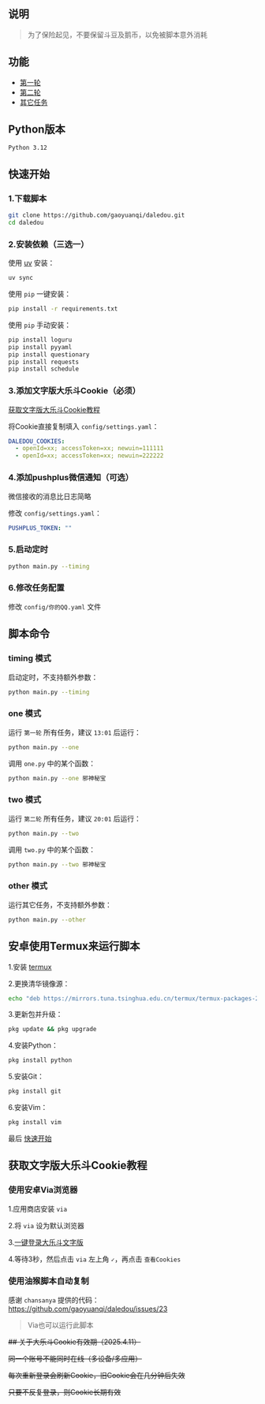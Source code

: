 ## 说明

> 为了保险起见，不要保留斗豆及鹅币，以免被脚本意外消耗


## 功能

- [第一轮](https://www.gaoyuanqi.cn/python-daledou/?highlight=%E5%A4%A7%E4%B9%90%E6%96%97#%E7%AC%AC%E4%B8%80%E8%BD%AE)
- [第二轮](https://www.gaoyuanqi.cn/python-daledou/?highlight=%E5%A4%A7%E4%B9%90%E6%96%97#%E7%AC%AC%E4%BA%8C%E8%BD%AE)
- [其它任务](https://www.gaoyuanqi.cn/python-daledou/?highlight=%E5%A4%A7%E4%B9%90%E6%96%97#%E5%85%B6%E5%AE%83%E4%BB%BB%E5%8A%A1)


## Python版本

```
Python 3.12
```


## 快速开始

### 1.下载脚本
```sh
git clone https://github.com/gaoyuanqi/daledou.git
cd daledou
```

### 2.安装依赖（三选一）

使用 [uv](https://hellowac.github.io/uv-zh-cn/) 安装：
```sh
uv sync
```

使用 `pip` 一键安装：
```sh
pip install -r requirements.txt
```

使用 `pip` 手动安装：
```sh
pip install loguru
pip install pyyaml
pip install questionary
pip install requests
pip install schedule
```

### 3.添加文字版大乐斗Cookie（必须）

[获取文字版大乐斗Cookie教程](#获取文字版大乐斗cookie教程)

将Cookie直接复制填入 `config/settings.yaml`：
```yaml
DALEDOU_COOKIES:
  - openId=xx; accessToken=xx; newuin=111111
  - openId=xx; accessToken=xx; newuin=222222
```

### 4.添加pushplus微信通知（可选）

微信接收的消息比日志简略

修改 `config/settings.yaml`：
```yaml
PUSHPLUS_TOKEN: ""
```

### 5.启动定时

```sh
python main.py --timing
```

### 6.修改任务配置

修改 `config/你的QQ.yaml` 文件


## 脚本命令

### timing 模式

启动定时，不支持额外参数：
```sh
python main.py --timing
```

### one 模式

运行 `第一轮` 所有任务，建议 `13:01` 后运行：
```sh
python main.py --one
```

调用 `one.py` 中的某个函数：
```sh
python main.py --one 邪神秘宝
```

### two 模式

运行 `第二轮` 所有任务，建议 `20:01` 后运行：
```sh
python main.py --two
```

调用 `two.py` 中的某个函数：
```sh
python main.py --two 邪神秘宝
```

### other 模式

运行其它任务，不支持额外参数：
```sh
python main.py --other
```

## 安卓使用Termux来运行脚本

1.安装 [termux](https://github.com/termux/termux-app/releases)

2.更换清华镜像源：
```sh
echo "deb https://mirrors.tuna.tsinghua.edu.cn/termux/termux-packages-24 stable main" > $PREFIX/etc/apt/sources.list
```

3.更新包并升级：
```sh
pkg update && pkg upgrade
```

4.安装Python：
```sh
pkg install python
```

5.安装Git：
```sh
pkg install git
```

6.安装Vim：
```sh
pkg install vim
```

最后 [快速开始](#快速开始)


## 获取文字版大乐斗Cookie教程

### 使用安卓Via浏览器

1.应用商店安装 `via`

2.将 `via` 设为默认浏览器

3.[一键登录大乐斗文字版](https://dld.qzapp.z.qq.com/qpet/cgi-bin/phonepk?cmd=index&channel=0)

4.等待3秒，然后点击 `via` 左上角 `✓`，再点击 `查看Cookies`

### 使用油猴脚本自动复制

感谢 `chansanya` 提供的代码：https://github.com/gaoyuanqi/daledou/issues/23

> Via也可以运行此脚本


~~## 关于大乐斗Cookie有效期（2025.4.11）~~

~~同一个账号不能同时在线（多设备/多应用）~~

~~每次重新登录会刷新Cookie，旧Cookie会在几分钟后失效~~

~~只要不反复登录，则Cookie长期有效~~
